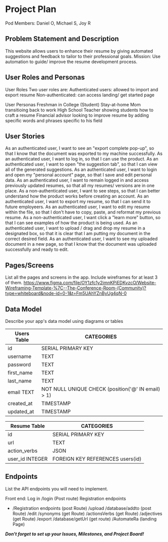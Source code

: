 # Project Plan

Pod Members: Daniel O, Michael S, Joy R

## Problem Statement and Description

This website allows users to enhance their resume by giving automated suggestions and feedback to tailor to their professional goals. 
Mission: Use automation to guide/ improve  the resume development process. 

## User Roles and Personas

User Roles
Two user roles are: Authenticated users: allowed to import and export resume Non-authenticated: can access landing/ get started page

User Personas
Freshman in College (Student) Stay-at-home Mom transitioing back to work High School Teacher showing students how to craft a resume Financial advisor looking to improve resume by adding specific words and phrases specific to his field

## User Stories

As an authenticated user, I want to see an "export complete pop-up", so that I know that the document was exported to my machine successfully.
As an authenticated user, I want to log in, so that I can use the product.
As an authenticated user, I want to open "the suggestion tab", so that I can view all of the generated suggestions.
As an authenticated user, I want to login and open my "personal account" page, so that I save and edit personal data.
As an authenticated user, I want to remain logged in and access previously updated resumes, so that all my resumes/ versions are in one place.
As a non-authenticated user, I want to see steps, so that I can better understand how the product works before creating an account.
As an authenticated user, I want to export my resume, so that I can send it to future employeers.
As an authenticated user, I want to edit my resume within the file, so that I don't have to copy, paste, and reformat my previous resume.
As a non-authenticated user, I want click a "learn more" button, so that I can see examples of how the product is being used.
As an authenticated user, I want to upload / drag and drop my resume in a designated box, so that it is clear that I am putting my document in the correct desired field.
As an authenticated user, I want to see my uploaded document in a new page, so that I know that the document was uploaded successfully and ready to edit.

## Pages/Screens

List all the pages and screens in the app. Include wireframes for at least 3 of them.
https://www.figma.com/file/OY1zfc1y2imnKPiEDKvzcO/Website-Wireframing-Template-%7C--The-Conference-Room-(Community)?type=whiteboard&node-id=0-1&t=Fm5UAhYZnByUg4qN-0 

## Data Model

Describe your app's data model using diagrams or tables

  |Users Table|CATEGORIES                                        |            
  |-----------|--------------------------------------------------|                
  |id         |SERIAL PRIMARY KEY                                |
  |username   |TEXT                                              |
  |password   |TEXT                                              |
  |first_name |TEXT                                              |
  |last_name  |TEXT                                              |
  |email TEXT |NOT NULL UNIQUE CHECK (position('@' IN email) > 1)|
  |created_at |TIMESTAMP                                         |
  |updated_at |TIMESTAMP                                         |


  |Resume Table    |CATEGORIES                      |               
  |----------------|--------------------------------|
  |id              |SERIAL PRIMARY KEY              |
  |url             |TEXT                            |
  |action_verbs    |JSON                            |
  |user_id INTEGER |FOREIGN KEY REFERENCES users(id)| 

## Endpoints

List the API endpoints you will need to implement.

Front end:
Log in 
/login (Post route) 
Registration endpoints
-  /Registration endpoints (post Route)
/upload
/database/addto (post Route)
/edit 
/synonyms  (get Route)
/actionsVerbs (get Route)
/adjectives (get Route)
/export
/database/getUrl (get route)
/AutomateRa  (landing Page)


***Don't forget to set up your Issues, Milestones, and Project Board!***
